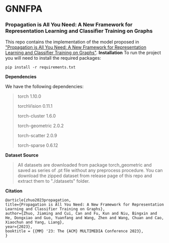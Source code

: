 # GNNFPA
### Propagation is All You Need: A New Framework for Representation Learning and Classifier Training on Graphs

This repo contains the implementation of the model proposed in ["Propagation is All You Need: A New Framework for Representation Learning and Classifier Training on Graphs"](http://yangliang.github.io/pdf/mm23-zhuo.pdf).
**Installation**
To run the project you will need to install the required packages:

```
pip install -r requirements.txt 
```

**Dependencies**

We have the following dependencies:

>torch 1.10.0
>
>torchVision 0.11.1
>
>torch-cluster 1.6.0 
>
>torch-geometric 2.0.2
>
>torch-scatter 2.0.9
>
>torch-sparse 0.6.12 

**Dataset Source**

> All datasets are downloaded from package torch_geometric and saved as series of .pt file without any preprocess procedure. You can download the zipped dataset from release page of this repo and extract them to "./datasets" folder.

**Citation**

```
@article{zhuo2023propagation,
title={Propagation is All You Need: A New Framework for Representation Learning and Classifier Training on Graphs},
author={Zhuo, Jiaming and Cui, Can and Fu, Kun and Niu, Bingxin and He, Dongxiao and Guo, Yuanfang and Wang, Zhen and Wang, Chuan and Cao, Xiaochun and Yang, Liang},
year={2023},
booktitle = {{MM} '23: The {ACM} MULTIMEDIA Conference 2023},
}
